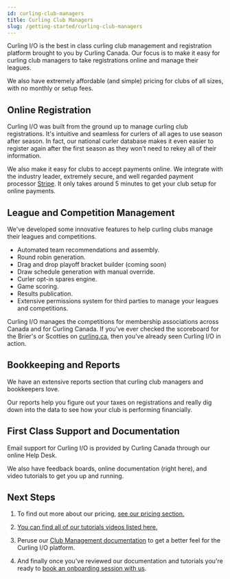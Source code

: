```yaml
---
id: curling-club-managers
title: Curling Club Managers
slug: /getting-started/curling-club-managers
---
```


Curling I/O is the best in class curling club management and registration platform brought to you by Curling Canada.
Our focus is to make it easy for curling club managers to take registrations online and manage their leagues.

We also have extremely affordable (and simple) pricing for clubs of all sizes, with no monthly or setup fees.

## Online Registration

Curling I/O was built from the ground up to manage curling club registrations.
It's intuitive and seamless for curlers of all ages to use season after season.
In fact, our national curler database makes it even easier to register again after the first season as they won't need to rekey all of their information.

We also make it easy for clubs to accept payments online.
We integrate with the industry leader, extremely secure, and well regarded payment processor [Stripe](https://stripe.com/).
It only takes around 5 minutes to get your club setup for online payments.


## League and Competition Management

We've developed some innovative features to help curling clubs manage their leagues and competitions.

- Automated team recommendations and assembly.
- Round robin generation.
- Drag and drop playoff bracket builder (coming soon)
- Draw schedule generation with manual override.
- Curler opt-in spares engine.
- Game scoring.
- Results publication.
- Extensive permissions system for third parties to manage your leagues and competitions.

Curling I/O manages the competitions for membership associations across Canada and for Curling Canada.
If you've ever checked the scoreboard for the Brier's or Scotties on [curling.ca](https://www.curling.ca/scoreboard), then you've already seen Curling I/O in action.


## Bookkeeping and Reports

We have an extensive reports section that curling club managers and bookkeepers love.

Our reports help you figure out your taxes on registrations and really dig down into the data to see how your club is performing financially.


## First Class Support and Documentation

Email support for Curling I/O is provided by Curling Canada through our online Help Desk.

We also have feedback boards, online documentation (right here), and video tutorials to get you up and running.


## Next Steps

1. To find out more about our pricing, [see our pricing section.](/docs/getting-started/pricing)

2. [You can find all of our tutorials videos listed here.](https://www.youtube.com/channel/UChVVi0PxRcavHZO-CCwrT5A)

3. Peruse our [Club Management documentation](/docs/club-management/leagues) to get a better feel for the Curling I/O platform.

4. And finally once you've reviewed our documentation and tutorials you're ready to [book an onboarding session with us](/docs/getting-started/book-an-onboarding-session).
